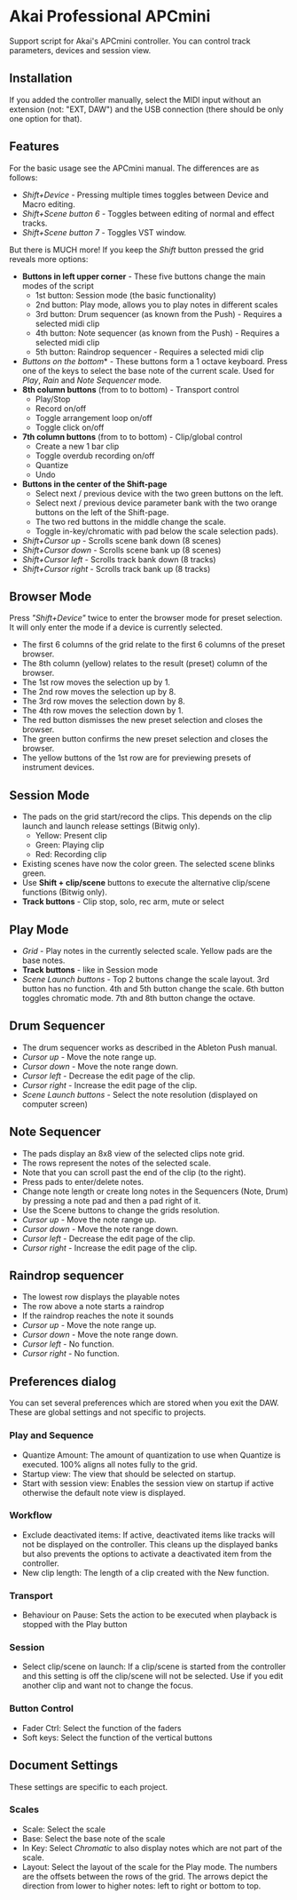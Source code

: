 # Akai Professional APCmini

Support script for Akai's APCmini controller. You can control track parameters, devices and session view.

## Installation

If you added the controller manually, select the MIDI input without an extension (not: "EXT, DAW") and the 
USB connection (there should be only one option for that).

## Features

For the basic usage see the APCmini manual. The differences are as follows:

* *Shift+Device* - Pressing multiple times toggles between Device and Macro editing.
* *Shift+Scene button 6* - Toggles between editing of normal and effect tracks.
* *Shift+Scene button 7* - Toggles VST window.

But there is MUCH more! If you keep the *Shift* button pressed the grid reveals more options:

* **Buttons in left upper corner** - These five buttons change the main modes of the script
  * 1st button: Session mode (the basic functionality)
  * 2nd button: Play mode, allows you to play notes in different scales
  * 3rd button: Drum sequencer (as known from the Push) - Requires a selected midi clip
  * 4th button: Note sequencer (as known from the Push) - Requires a selected midi clip
  * 5th button: Raindrop sequencer - Requires a selected midi clip
* *Buttons on the bottom** - These buttons form a 1 octave keyboard. Press one of the keys
    to select the base note of the current scale. Used for *Play*, *Rain* and *Note Sequencer* mode.
* **8th column buttons** (from to to bottom) - Transport control
  * Play/Stop
  * Record on/off
  * Toggle arrangement loop on/off
  * Toggle click on/off
* **7th column buttons** (from to to bottom) - Clip/global control
  * Create a new 1 bar clip
  * Toggle overdub recording on/off
  * Quantize
  * Undo
* **Buttons in the center of the Shift-page**
  * Select next / previous device with the two green buttons on the left.
  * Select next / previous device parameter bank with the two orange buttons on the left of the Shift-page.
  * The two red buttons in the middle change the scale.
  * Toggle in-key/chromatic with pad below the scale selection pads).
* *Shift+Cursor up* - Scrolls scene bank down (8 scenes)
* *Shift+Cursor down* - Scrolls scene bank up (8 scenes)
* *Shift+Cursor left* - Scrolls track bank down (8 tracks)
* *Shift+Cursor right* - Scrolls track bank up (8 tracks)

## Browser Mode

Press _"Shift+Device"_ twice to enter the browser mode for preset selection. It will only enter the mode if a device is currently selected.

* The first 6 columns of the grid relate to the first 6 columns of the preset browser.
* The 8th column (yellow) relates to the result (preset) column of the browser.
* The 1st row moves the selection up by 1.
* The 2nd row moves the selection up by 8.
* The 3rd row moves the selection down by 8.
* The 4th row moves the selection down by 1.
* The red button dismisses the new preset selection and closes the browser.
* The green button confirms the new preset selection and closes the browser.
* The yellow buttons of the 1st row are for previewing presets of instrument devices.

## Session Mode

* The pads on the grid start/record the clips. This depends on the clip launch and launch release settings (Bitwig only).
  * Yellow: Present clip
  * Green: Playing clip
  * Red: Recording clip
* Existing scenes have now the color green. The selected scene blinks green.
* Use **Shift + clip/scene** buttons to execute the alternative clip/scene functions (Bitwig only).
* **Track buttons** - Clip stop, solo, rec arm, mute or select

## Play Mode

* *Grid* - Play notes in the currently selected scale. Yellow pads are the base notes.
* **Track buttons** - like in Session mode
* *Scene Launch buttons* - Top 2 buttons change the scale layout. 3rd button has no function. 4th and 5th button change the scale. 6th button toggles chromatic mode. 7th and 8th button change the octave.

## Drum Sequencer

* The drum sequencer works as described in the Ableton Push manual.
* *Cursor up* - Move the note range up.
* *Cursor down* - Move the note range down.
* *Cursor left* - Decrease the edit page of the clip.
* *Cursor right* - Increase the edit page of the clip.
* *Scene Launch buttons* - Select the note resolution (displayed on computer screen)

## Note Sequencer

* The pads display an 8x8 view of the selected clips note grid.
* The rows represent the notes of the selected scale.
* Note that you can scroll past the end of the clip (to the right).
* Press pads to enter/delete notes.
* Change note length or create long notes in the Sequencers (Note, Drum) by pressing a note pad and then a pad right of it.
* Use the Scene buttons to change the grids resolution.
* *Cursor up* - Move the note range up.
* *Cursor down* - Move the note range down.
* *Cursor left* - Decrease the edit page of the clip.
* *Cursor right* - Increase the edit page of the clip.

## Raindrop sequencer

* The lowest row displays the playable notes
* The row above a note starts a raindrop
* If the raindrop reaches the note it sounds
* *Cursor up* - Move the note range up.
* *Cursor down* - Move the note range down.
* *Cursor left* - No function.
* *Cursor right* - No function.

## Preferences dialog

You can set several preferences which are stored when you exit the DAW. These are global settings and not specific to projects.

### Play and Sequence

* Quantize Amount: The amount of quantization to use when Quantize is executed. 100% aligns all notes fully to the grid.
* Startup view: The view that should be selected on startup.
* Start with session view: Enables the session view on startup if active otherwise the default note view is displayed.

### Workflow

* Exclude deactivated items: If active, deactivated items like tracks will not be displayed on the controller. This cleans up the displayed banks but also prevents the options to activate a deactivated item from the controller.
* New clip length: The length of a clip created with the New function.

### Transport

* Behaviour on Pause: Sets the action to be executed when playback is stopped with the Play button

### Session

* Select clip/scene on launch: If a clip/scene is started from the controller and this setting is off the clip/scene will not be selected. Use if you edit another clip and want not to change the focus.

### Button Control

* Fader Ctrl: Select the function of the faders
* Soft keys: Select the function of the vertical buttons

## Document Settings

These settings are specific to each project.

### Scales

* Scale: Select the scale
* Base: Select the base note of the scale
* In Key: Select *Chromatic* to also display notes which are not part of the scale.
* Layout: Select the layout of the scale for the Play mode. The numbers are the offsets between the rows of the grid. The arrows depict the direction from lower to higher notes: left to right or bottom to top.

<div style="page-break-after: always; visibility: hidden"> 
\pagebreak 
</div>
